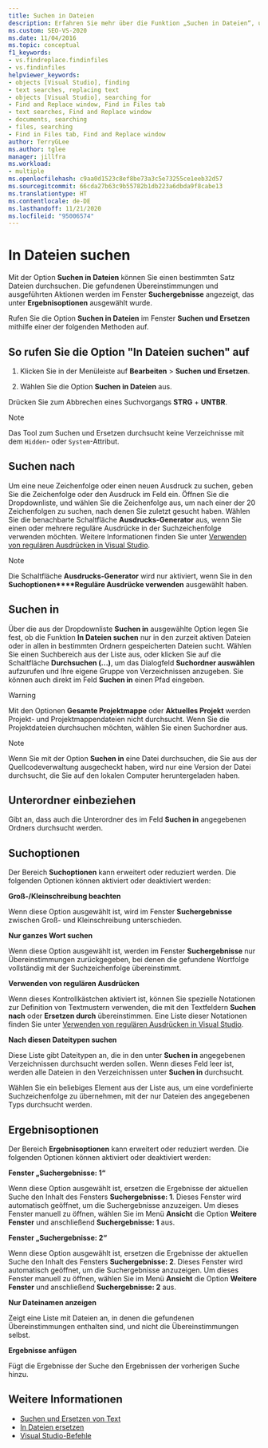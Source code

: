```yaml
---
title: Suchen in Dateien
description: Erfahren Sie mehr über die Funktion „Suchen in Dateien“, und wie Sie damit einen bestimmten Satz von Dateien durchsuchen können.
ms.custom: SEO-VS-2020
ms.date: 11/04/2016
ms.topic: conceptual
f1_keywords:
- vs.findreplace.findinfiles
- vs.findinfiles
helpviewer_keywords:
- objects [Visual Studio], finding
- text searches, replacing text
- objects [Visual Studio], searching for
- Find and Replace window, Find in Files tab
- text searches, Find and Replace window
- documents, searching
- files, searching
- Find in Files tab, Find and Replace window
author: TerryGLee
ms.author: tglee
manager: jillfra
ms.workload:
- multiple
ms.openlocfilehash: c9aa0d1523c8ef8be73a3c5e73255ce1eeb32d57
ms.sourcegitcommit: 66cda27b63c9b55782b1db223a6dbda9f8cabe13
ms.translationtype: HT
ms.contentlocale: de-DE
ms.lasthandoff: 11/21/2020
ms.locfileid: "95006574"
---
```

# <a name="find-in-files"></a>In Dateien suchen

Mit der Option **Suchen in Dateien** können Sie einen bestimmten Satz Dateien durchsuchen. Die gefundenen Übereinstimmungen und ausgeführten Aktionen werden im Fenster **Suchergebnisse** angezeigt, das unter **Ergebnisoptionen** ausgewählt wurde.

Rufen Sie die Option **Suchen in Dateien** im Fenster **Suchen und Ersetzen** mithilfe einer der folgenden Methoden auf.

## <a name="to-display-find-in-files"></a>So rufen Sie die Option "In Dateien suchen" auf

1. Klicken Sie in der Menüleiste auf **Bearbeiten** > **Suchen und Ersetzen**.

1. Wählen Sie die Option **Suchen in Dateien** aus.

Drücken Sie zum Abbrechen eines Suchvorgangs **STRG** + **UNTBR**.

> [!NOTE]
> Das Tool zum Suchen und Ersetzen durchsucht keine Verzeichnisse mit dem `Hidden`- oder `System`-Attribut.

## <a name="find-what"></a>Suchen nach

Um eine neue Zeichenfolge oder einen neuen Ausdruck zu suchen, geben Sie die Zeichenfolge oder den Ausdruck im Feld ein. Öffnen Sie die Dropdownliste, und wählen Sie die Zeichenfolge aus, um nach einer der 20 Zeichenfolgen zu suchen, nach denen Sie zuletzt gesucht haben. Wählen Sie die benachbarte Schaltfläche **Ausdrucks-Generator** aus, wenn Sie einen oder mehrere reguläre Ausdrücke in der Suchzeichenfolge verwenden möchten. Weitere Informationen finden Sie unter [Verwenden von regulären Ausdrücken in Visual Studio](../ide/using-regular-expressions-in-visual-studio.md).

> [!NOTE]
> Die Schaltfläche **Ausdrucks-Generator** wird nur aktiviert, wenn Sie in den **Suchoptionen****Reguläre Ausdrücke verwenden** ausgewählt haben.

## <a name="look-in"></a>Suchen in

Über die aus der Dropdownliste **Suchen in** ausgewählte Option legen Sie fest, ob die Funktion **In Dateien suchen** nur in den zurzeit aktiven Dateien oder in allen in bestimmten Ordnern gespeicherten Dateien sucht. Wählen Sie einen Suchbereich aus der Liste aus, oder klicken Sie auf die Schaltfläche **Durchsuchen (...)**, um das Dialogfeld **Suchordner auswählen** aufzurufen und Ihre eigene Gruppe von Verzeichnissen anzugeben. Sie können auch direkt im Feld **Suchen in** einen Pfad eingeben.

> [!WARNING]
> Mit den Optionen **Gesamte Projektmappe** oder **Aktuelles Projekt** werden Projekt- und Projektmappendateien nicht durchsucht. Wenn Sie die Projektdateien durchsuchen möchten, wählen Sie einen Suchordner aus.

> [!NOTE]
> Wenn Sie mit der Option **Suchen in** eine Datei durchsuchen, die Sie aus der Quellcodeverwaltung ausgecheckt haben, wird nur eine Version der Datei durchsucht, die Sie auf den lokalen Computer heruntergeladen haben.

## <a name="include-subfolders"></a>Unterordner einbeziehen

Gibt an, dass auch die Unterordner des im Feld **Suchen in** angegebenen Ordners durchsucht werden.

## <a name="find-options"></a>Suchoptionen

Der Bereich **Suchoptionen** kann erweitert oder reduziert werden. Die folgenden Optionen können aktiviert oder deaktiviert werden:

**Groß-/Kleinschreibung beachten**

Wenn diese Option ausgewählt ist, wird im Fenster **Suchergebnisse** zwischen Groß- und Kleinschreibung unterschieden.

**Nur ganzes Wort suchen**

Wenn diese Option ausgewählt ist, werden im Fenster **Suchergebnisse** nur Übereinstimmungen zurückgegeben, bei denen die gefundene Wortfolge vollständig mit der Suchzeichenfolge übereinstimmt.

**Verwenden von regulären Ausdrücken**

Wenn dieses Kontrollkästchen aktiviert ist, können Sie spezielle Notationen zur Definition von Textmustern verwenden, die mit den Textfeldern **Suchen nach** oder **Ersetzen durch** übereinstimmen. Eine Liste dieser Notationen finden Sie unter [Verwenden von regulären Ausdrücken in Visual Studio](../ide/using-regular-expressions-in-visual-studio.md).

**Nach diesen Dateitypen suchen**

Diese Liste gibt Dateitypen an, die in den unter **Suchen in** angegebenen Verzeichnissen durchsucht werden sollen. Wenn dieses Feld leer ist, werden alle Dateien in den Verzeichnissen unter **Suchen in** durchsucht.

Wählen Sie ein beliebiges Element aus der Liste aus, um eine vordefinierte Suchzeichenfolge zu übernehmen, mit der nur Dateien des angegebenen Typs durchsucht werden.

## <a name="result-options"></a>Ergebnisoptionen

Der Bereich **Ergebnisoptionen** kann erweitert oder reduziert werden. Die folgenden Optionen können aktiviert oder deaktiviert werden:

**Fenster „Suchergebnisse: 1“**

Wenn diese Option ausgewählt ist, ersetzen die Ergebnisse der aktuellen Suche den Inhalt des Fensters **Suchergebnisse: 1**. Dieses Fenster wird automatisch geöffnet, um die Suchergebnisse anzuzeigen. Um dieses Fenster manuell zu öffnen, wählen Sie im Menü **Ansicht** die Option **Weitere Fenster** und anschließend **Suchergebnisse: 1** aus.

**Fenster „Suchergebnisse: 2“**

Wenn diese Option ausgewählt ist, ersetzen die Ergebnisse der aktuellen Suche den Inhalt des Fensters **Suchergebnisse: 2**. Dieses Fenster wird automatisch geöffnet, um die Suchergebnisse anzuzeigen. Um dieses Fenster manuell zu öffnen, wählen Sie im Menü **Ansicht** die Option **Weitere Fenster** und anschließend **Suchergebnisse: 2** aus.

**Nur Dateinamen anzeigen**

Zeigt eine Liste mit Dateien an, in denen die gefundenen Übereinstimmungen enthalten sind, und nicht die Übereinstimmungen selbst.

**Ergebnisse anfügen**

Fügt die Ergebnisse der Suche den Ergebnissen der vorherigen Suche hinzu.

## <a name="see-also"></a>Weitere Informationen

- [Suchen und Ersetzen von Text](../ide/finding-and-replacing-text.md)
- [In Dateien ersetzen](../ide/replace-in-files.md)
- [Visual Studio-Befehle](../ide/reference/visual-studio-commands.md)